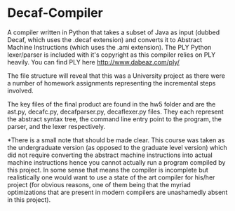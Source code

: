 # Decaf-Compiler
A compiler written in Python that takes a subset of Java as input (dubbed Decaf, which uses the .decaf extension) and converts it to Abstract Machine Instructions (which uses the .ami extension). The PLY Python lexer/parser is included with it's copyright as this compiler relies on PLY heavily. You can find PLY here
http://www.dabeaz.com/ply/

The file structure will reveal that this was a University project as there were a number of homework assignments
representing the incremental steps involved.

The key files of the final product are found in the hw5 folder and are the ast.py, decafc.py, decafparser.py, decaflexer.py files. They each represent the abstract syntax tree, the command line entry point to the program, the parser, and the lexer respectively.



*There is a small note that should be made clear. This course was taken as the undergraduate version (as opposed to the graduate level version) which did not require converting the abstract machine instructions into actual machine instructions hence you cannot actually run a program compiled by this project. In some sense that means the compiler is incomplete but realistically one would want to use a state of the art compiler for his/her project (for obvious reasons, one of them being that the myriad optimizations that are present in modern compilers are unashamedly absent in this project).
